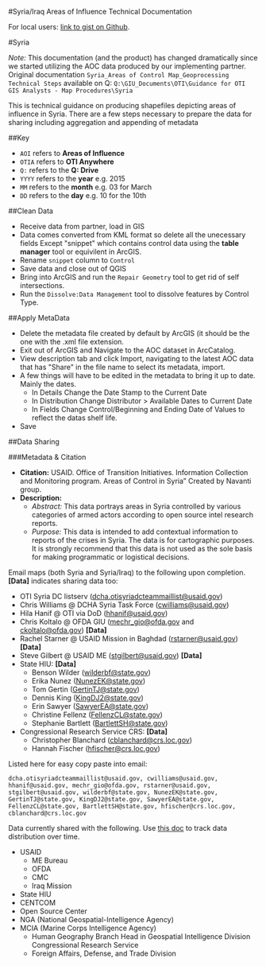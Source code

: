 #Syria/Iraq Areas of Influence Technical Documentation

For local users: [link to gist on Github](https://gist.github.com/cwlawlis802/1fbfebf4d177ff4e49a9/edit).

#Syria

*Note:* This documentation (and the product) has changed dramatically since we started utilizing the AOC data produced by our implementing partner. Original documentation `Syria_Areas of Control Map_Geoprocessing Technical Steps` available on Q: `Q:\GIU_Documents\OTI\Guidance for OTI GIS Analysts - Map Procedures\Syria`

This is technical guidance on producing shapefiles depicting areas of influence in Syria. There are a few steps necessary to prepare the data for sharing including aggregation and appending of metadata

##Key
- `AOI` refers to **Areas of Influence**
- `OTIA` refers to **OTI Anywhere**
- `Q:` refers to the **Q: Drive**
- `YYYY` refers to the **year** e.g. 2015
- `MM` refers to the **month** e.g. 03 for March
- `DD` refers to the **day** e.g. 10 for the 10th

##Clean Data

- Receive data from partner, load in GIS
- Data comes converted from KML format so delete all the unecessary fields Except "snippet" which contains control data using the **table manager** tool or equivilent in ArcGIS.
- Rename `snippet` column to `Control` 
- Save data and close out of QGIS
- Bring into ArcGIS and run the `Repair Geometry` tool to get rid of self intersections.
- Run the `Dissolve:Data Management` tool to dissolve features by Control Type.

##Apply MetaData
- Delete the metadata file created by default by ArcGIS (it should be the one with the .xml file extension.
- Exit out of ArcGIS and Navigate to the AOC dataset in ArcCatalog. 
- View description tab and click Import, navigating to the latest AOC data that has "Share" in the file name to select its metadata, import.
- A few things will have to be edited in the metadata to bring it up to date. Mainly the dates. 
  - In Details Change the Date Stamp to the Current Date 
  - In Distribution Change Distributor > Available Dates to Current Date 
  - In Fields Change Control/Beginning and Ending Date of Values to reflect the datas shelf life. 
- Save


##Data Sharing

###Metadata & Citation
- **Citation:** USAID. Office of Transition Initiatives. Information Collection and Monitoring program. Areas of Control in Syria” Created by Navanti group.
- **Description:**
  - *Abstract:* This data portrays areas in Syria controlled by various categories of armed actors according to open source intel research reports.
  - *Purpose:* This data is intended to add contextual information to reports of the crises in Syria. The data is for cartographic purposes. It is strongly recommend that this data is not used as the sole basis for making programmatic or logistical decisions.


Email maps (both Syria and Syria/Iraq) to the following upon completion. **[Data]** indicates sharing data too:
- OTI Syria DC listserv (dcha.otisyriadcteammaillist@usaid.gov)
- Chris Williams @ DCHA Syria Task Force (cwilliams@usaid.gov)
- Hila Hanif @ OTI via DoD (hhanif@usaid.gov)
- Chris Koltalo @ OFDA GIU (mechr_gio@ofda.gov and ckoltalo@ofda.gov) **[Data]**
- Rachel Starner @ USAID Mission in Baghdad (rstarner@usaid.gov) **[Data]**
- Steve Gilbert @ USAID ME (stgilbert@usaid.gov) **[Data]**
- State HIU: **[Data]**
  - Benson Wilder (wilderbf@state.gov)
  - Erika Nunez (NunezEK@state.gov)
  - Tom Gertin (GertinTJ@state.gov)
  - Dennis King (KingDJ2@state.gov)
  - Erin Sawyer (SawyerEA@state.gov)
  - Christine Fellenz (FellenzCL@state.gov)
  - Stephanie Bartlett (BartlettSH@state.gov)
- Congressional Research Service CRS: **[Data]**
  - Christopher Blanchard (cblanchard@crs.loc.gov)
  - Hannah Fischer (hfischer@crs.loc.gov)

Listed here for easy copy paste into email:

`dcha.otisyriadcteammaillist@usaid.gov, cwilliams@usaid.gov, hhanif@usaid.gov, mechr_gio@ofda.gov, rstarner@usaid.gov, stgilbert@usaid.gov, wilderbf@state.gov, NunezEK@state.gov, GertinTJ@state.gov, KingDJ2@state.gov, SawyerEA@state.gov, FellenzCL@state.gov, BartlettSH@state.gov, hfischer@crs.loc.gov, cblanchard@crs.loc.gov`

Data currently shared with the following. Use [this doc](https://docs.google.com/a/usaid.gov/document/d/1Fo_pXdkA3N4eXwHCgK6AmEaLGhHSMPV859nDPpylF5w/edit) to track data distribution over time.

- USAID
  - ME Bureau
  - OFDA
  - CMC
  - Iraq Mission
- State HIU
- CENTCOM
- Open Source Center
- NGA (National Geospatial-Intelligence Agency)
- MCIA (Marine Corps Intelligence Agency) 
  - Human Geography Branch Head in Geospatial Intelligence Division
Congressional Research Service
  - Foreign Affairs, Defense, and Trade Division
